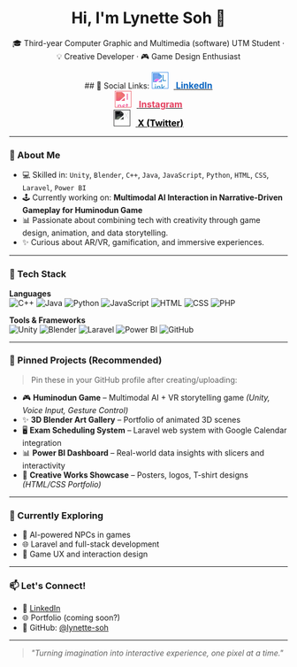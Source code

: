 <h1 align="center">Hi, I'm Lynette Soh 👋</h1>
<p align="center">
  🎓 Third-year Computer Graphic and Multimedia (software) UTM Student · 💡 Creative Developer · 🎮 Game Design Enthusiast
</p>

<p align="center">
  ## 📱 Social Links:
<a href="https://www.linkedin.com/in/lynette-soh" target="_blank">
  <img src="https://cdn.jsdelivr.net/gh/simple-icons/simple-icons/icons/linkedin.svg" alt="LinkedIn" height="30" style="filter: invert(19%) sepia(61%) saturate(3394%) hue-rotate(187deg) brightness(94%) contrast(95%); margin-right: 10px;">
  <span style="font-weight: bold; color: #0A66C2; font-size: 16px;">LinkedIn</span>
</a><br>

<a href="https://www.instagram.com/Lspn20_" target="_blank">
  <img src="https://cdn.jsdelivr.net/gh/simple-icons/simple-icons/icons/instagram.svg" alt="Instagram" height="30" style="filter: invert(29%) sepia(98%) saturate(2296%) hue-rotate(314deg) brightness(98%) contrast(90%); margin-right: 10px;">
  <span style="font-weight: bold; color: #E4405F; font-size: 16px;">Instagram</span>
</a><br>

<a href="https://x.com/lspnspn" target="_blank">
  <img src="https://cdn.jsdelivr.net/gh/simple-icons/simple-icons/icons/x.svg" alt="X" height="30" style="filter: invert(100%) sepia(1%) saturate(12%) hue-rotate(185deg) brightness(100%) contrast(100%); margin-right: 10px;">
  <span style="font-weight: bold; color: #000000; font-size: 16px;">X (Twitter)</span>
</a>

</p>

---

### 🧠 About Me
- 💻 Skilled in: `Unity`, `Blender`, `C++`, `Java`, `JavaScript`, `Python`, `HTML`, `CSS`, `Laravel`, `Power BI`
- 🕹️ Currently working on: **Multimodal AI Interaction in Narrative-Driven Gameplay for Huminodun Game**
- 📊 Passionate about combining tech with creativity through game design, animation, and data storytelling.
- ✨ Curious about AR/VR, gamification, and immersive experiences.

---

### 🚀 Tech Stack

**Languages**  
![C++](https://img.shields.io/badge/C%2B%2B-00599C?style=flat&logo=c%2B%2B&logoColor=white)
![Java](https://img.shields.io/badge/Java-ED8B00?style=flat&logo=java&logoColor=white)
![Python](https://img.shields.io/badge/Python-3776AB?style=flat&logo=python&logoColor=white)
![JavaScript](https://img.shields.io/badge/JavaScript-F7DF1E?style=flat&logo=javascript&logoColor=black)
![HTML](https://img.shields.io/badge/HTML5-E34F26?style=flat&logo=html5&logoColor=white)
![CSS](https://img.shields.io/badge/CSS3-1572B6?style=flat&logo=css3&logoColor=white)
![PHP](https://img.shields.io/badge/PHP-777BB4?style=flat&logo=php&logoColor=white)

**Tools & Frameworks**  
![Unity](https://img.shields.io/badge/Unity-100000?style=flat&logo=unity&logoColor=white)
![Blender](https://img.shields.io/badge/Blender-F5792A?style=flat&logo=blender&logoColor=white)
![Laravel](https://img.shields.io/badge/Laravel-F9322C?style=flat&logo=laravel&logoColor=white)
![Power BI](https://img.shields.io/badge/Power%20BI-F2C811?style=flat&logo=powerbi&logoColor=black)
![GitHub](https://img.shields.io/badge/GitHub-181717?style=flat&logo=github&logoColor=white)

---

### 📌 Pinned Projects (Recommended)
> Pin these in your GitHub profile after creating/uploading:

- 🎮 **Huminodun Game** – Multimodal AI + VR storytelling game *(Unity, Voice Input, Gesture Control)*  
- ✨ **3D Blender Art Gallery** – Portfolio of animated 3D scenes  
- 🖥️ **Exam Scheduling System** – Laravel web system with Google Calendar integration  
- 📊 **Power BI Dashboard** – Real-world data insights with slicers and interactivity  
- 👕 **Creative Works Showcase** – Posters, logos, T-shirt designs *(HTML/CSS Portfolio)*

---

### 🌱 Currently Exploring
- 🧠 AI-powered NPCs in games  
- 🌐 Laravel and full-stack development  
- 🧩 Game UX and interaction design

---

### 📫 Let's Connect!

- 🔗 [LinkedIn](https://www.linkedin.com/in/lynette-soh)
- 🌐 Portfolio (coming soon?)
- 🐙 GitHub: [@lynette-soh](https://github.com/lynette-soh)

---

> *"Turning imagination into interactive experience, one pixel at a time."*

